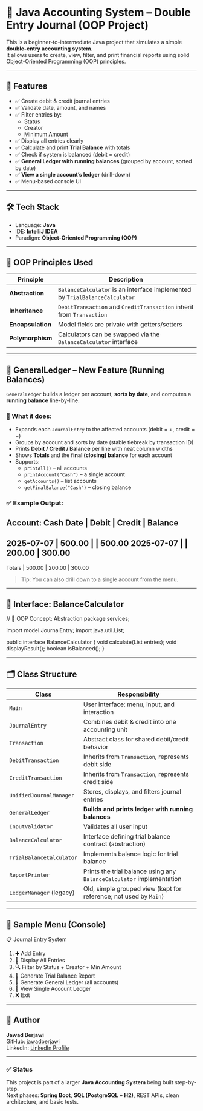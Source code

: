 # 🧾 Java Accounting System – Double Entry Journal (OOP Project)

This is a beginner-to-intermediate Java project that simulates a simple **double-entry accounting system**.  
It allows users to create, view, filter, and print financial reports using solid Object-Oriented Programming (OOP) principles.

---

## 📌 Features

- ✅ Create debit & credit journal entries
- ✅ Validate date, amount, and names
- ✅ Filter entries by:
  - Status
  - Creator
  - Minimum Amount
- ✅ Display all entries clearly
- ✅ Calculate and print **Trial Balance** with totals
- ✅ Check if system is balanced (debit = credit)
- ✅ **General Ledger with running balances** (grouped by account, sorted by date)
- ✅ **View a single account’s ledger** (drill-down)
- ✅ Menu-based console UI

---

## 🛠️ Tech Stack

- Language: **Java**
- IDE: **IntelliJ IDEA**
- Paradigm: **Object-Oriented Programming (OOP)**

---

## 🧠 OOP Principles Used

| Principle        | Description                                                                 |
|------------------|-----------------------------------------------------------------------------|
| **Abstraction**  | `BalanceCalculator` is an interface implemented by `TrialBalanceCalculator` |
| **Inheritance**  | `DebitTransaction` and `CreditTransaction` inherit from `Transaction`       |
| **Encapsulation**| Model fields are private with getters/setters                                |
| **Polymorphism** | Calculators can be swapped via the `BalanceCalculator` interface            |

---

## 📘 GeneralLedger – New Feature (Running Balances)

`GeneralLedger` builds a ledger per account, **sorts by date**, and computes a **running balance** line-by-line.

### 🔹 What it does:
- Expands each `JournalEntry` to the affected accounts (debit = +, credit = −)
- Groups by account and sorts by date (stable tiebreak by transaction ID)
- Prints **Debit / Credit / Balance** per line with neat column widths
- Shows **Totals** and the **final (closing) balance** for each account
- Supports:
  - `printAll()` – all accounts
  - `printAccount("Cash")` – a single account
  - `getAccounts()` – list accounts
  - `getFinalBalance("Cash")` – closing balance

### ✅ Example Output:
Account: Cash
Date       | Debit        | Credit       | Balance
---------------------------------------------------
2025-07-07 |       500.00 |              |     500.00
2025-07-07 |              |      200.00  |     300.00
---------------------------------------------------
Totals     |       500.00 |      200.00  |     300.00

> Tip: You can also drill down to a single account from the menu.

---

## 🧱 Interface: BalanceCalculator

// 📄 OOP Concept: Abstraction
package services;

import model.JournalEntry;
import java.util.List;

public interface BalanceCalculator {
void calculate(List<JournalEntry> entries);
void displayResult();
boolean isBalanced();
}

---

## 🗂️ Class Structure

| Class                    | Responsibility                                                              |
|--------------------------|------------------------------------------------------------------------------|
| `Main`                   | User interface: menu, input, and interaction                                |
| `JournalEntry`           | Combines debit & credit into one accounting unit                            |
| `Transaction`            | Abstract class for shared debit/credit behavior                             |
| `DebitTransaction`       | Inherits from `Transaction`, represents debit side                          |
| `CreditTransaction`      | Inherits from `Transaction`, represents credit side                         |
| `UnifiedJournalManager`  | Stores, displays, and filters journal entries                               |
| `GeneralLedger`          | **Builds and prints ledger with running balances**                          |
| `InputValidator`         | Validates all user input                                                    |
| `BalanceCalculator`      | Interface defining trial balance contract (abstraction)                     |
| `TrialBalanceCalculator` | Implements balance logic for trial balance                                  |
| `ReportPrinter`          | Prints the trial balance using any `BalanceCalculator` implementation       |
| `LedgerManager` (legacy) | Old, simple grouped view (kept for reference; not used by `Main`)           |

---

## 🧪 Sample Menu (Console)

📋 Journal Entry System
1. ➕ Add Entry
2. 📘 Display All Entries
3. 🔍 Filter by Status + Creator + Min Amount
4. 🧾 Generate Trial Balance Report
5. 📒 Generate General Ledger (all accounts)
6. 📄 View Single Account Ledger
0. ❌ Exit

---

## 📎 Author

**Jawad Berjawi**  
GitHub: [jawadberjawi](https://github.com/jawadberjawi)  
LinkedIn: [LinkedIn Profile](https://www.linkedin.com/in/jawad-berjawi-8558ab370)

---

### ✅ Status

This project is part of a larger **Java Accounting System** being built step-by-step.  
Next phases: **Spring Boot**, **SQL (PostgreSQL + H2)**, REST APIs, clean architecture, and basic tests.

